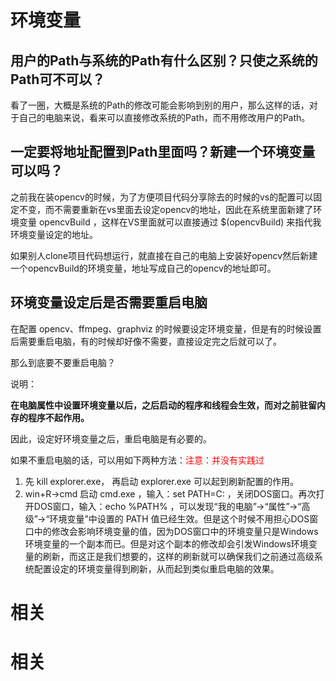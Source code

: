 
# 环境变量


## 用户的Path与系统的Path有什么区别？只使之系统的Path可不可以？


看了一圈，大概是系统的Path的修改可能会影响到别的用户，那么这样的话，对于自己的电脑来说，看来可以直接修改系统的Path，而不用修改用户的Path。



## 一定要将地址配置到Path里面吗？新建一个环境变量可以吗？


之前我在装opencv的时候，为了方便项目代码分享除去的时候的vs的配置可以固定不变，而不需要重新在vs里面去设定opencv的地址，因此在系统里面新建了环境变量 opencvBuild ，这样在VS里面就可以直接通过 $(opencvBuild) 来指代我环境变量设定的地址。

如果别人clone项目代码想运行，就直接在自己的电脑上安装好opencv然后新建一个opencvBuild的环境变量，地址写成自己的opencv的地址即可。


## 环境变量设定后是否需要重启电脑

在配置 opencv、ffmpeg、graphviz 的时候要设定环境变量，但是有的时候设置后需要重启电脑，有的时候却好像不需要，直接设定完之后就可以了。

那么到底要不要重启电脑？

说明：

**在电脑属性中设置环境变量以后，之后启动的程序和线程会生效，而对之前驻留内存的程序不起作用。**


因此，设定好环境变量之后，重启电脑是有必要的。


如果不重启电脑的话，可以用如下两种方法：<span style="color:red;">注意：并没有实践过</span>

1. 先 kill explorer.exe， 再启动 explorer.exe 可以起到刷新配置的作用。
2. win+R->cmd 启动 cmd.exe ，输入：set PATH=C: ，关闭DOS窗口。再次打开DOS窗口，输入：echo %PATH% ，可以发现“我的电脑”->“属性”->“高级”->“环境变量”中设置的 PATH 值已经生效。但是这个时候不用担心DOS窗口中的修改会影响环境变量的值，因为DOS窗口中的环境变量只是Windows环境变量的一个副本而已。但是对这个副本的修改却会引发Windows环境变量的刷新，而这正是我们想要的，这样的刷新就可以确保我们之前通过高级系统配置设定的环境变量得到刷新，从而起到类似重启电脑的效果。





# 相关




# 相关

